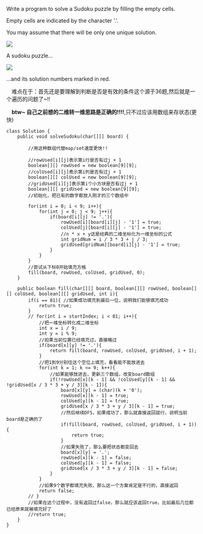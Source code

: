 Write a program to solve a Sudoku puzzle by filling the empty cells.

Empty cells are indicated by the character '.'.

You may assume that there will be only one unique solution.

![](https://upload.wikimedia.org/wikipedia/commons/thumb/f/ff/Sudoku-by-L2G-20050714.svg/250px-Sudoku-by-L2G-20050714.svg.png)

A sudoku puzzle...

![](https://upload.wikimedia.org/wikipedia/commons/thumb/3/31/Sudoku-by-L2G-20050714_solution.svg/250px-Sudoku-by-L2G-20050714_solution.svg.png)

...and its solution numbers marked in red.

&emsp;难点在于：首先还是要理解到判断是否是有效的条件这个源于36题,然后就是一个遍历的问题了~!!

&emsp;**btw~ 自己之前想的二维转一维思路是正确的!!!!**,只不过应该用数组来存状态(更快)


```
class Solution {
    public void solveSudoku(char[][] board) {
        
        //用这种数组代替map/set速度更快!!
        
        //rowUsed[i][j]表示第i行是否有过j + 1
        boolean[][] rowUsed = new boolean[9][9];
        //colUsed[i][j]表示第i列是否有过j + 1
        boolean[][] colUsed = new boolean[9][9];
        //gridUsed[i][j]表示第i个小方块是否有过j + 1
        boolean[][] gridUsed = new boolean[9][9];
        //初始化，把已有的数字都放入刚才的三个数组中
        
        for(int i = 0; i < 9; i++){
            for(int j = 0; j < 9; j++){
                if(board[i][j] != '.'){
                    rowUsed[i][board[i][j] - '1'] = true;
                    colUsed[j][board[i][j] - '1'] = true;
                    //n * x + y这是经典的二维坐标化为一维坐标的公式
                    int gridNum = i / 3 * 3 + j / 3;
                    gridUsed[gridNum][board[i][j] - '1'] = true;
                }
            }
        }
        //尝试从下标0开始填充方格
        fill(board, rowUsed, colUsed, gridUsed, 0);
    }
    
    public boolean fill(char[][] board, boolean[][] rowUsed, boolean[][] colUsed, boolean[][] gridUsed, int i){
        if(i == 81){ //如果成功填充到最后一位，说明我们能够填充成功
            return true;
        }
        // for(int i = startIndex; i < 81; i++){
            //把一维坐标转化成二维坐标
            int x = i / 9;
            int y = i % 9;
            //如果当前位置已经填充过，直接略过
            if(board[x][y] != '.'){
                return fill(board, rowUsed, colUsed, gridUsed, i + 1);
            }
            //把1到9分别往这个空位上填充，看看能不能放进去
            for(int k = 1; k <= 9; k++){
                //如果能够放进去，更新三个数组，改变board数组
                if(!rowUsed[x][k - 1] && !colUsed[y][k - 1] && !gridUsed[x / 3 * 3 + y / 3][k - 1]){
                    board[x][y] = (char)(k + '0');
                    rowUsed[x][k - 1] = true;
                    colUsed[y][k - 1] = true;
                    gridUsed[x / 3 * 3 + y / 3][k - 1] = true;
                    //然后继续DFS，如果成功了，那么就直接返回就行，说明当前board是正确的了
                    if(fill(board, rowUsed, colUsed, gridUsed, i + 1)){
                        return true;
                    }
                    //如果失败了，那么要把状态都变回去
                    board[x][y] = '.';
                    rowUsed[x][k - 1] = false;
                    colUsed[y][k - 1] = false;
                    gridUsed[x / 3 * 3 + y / 3][k - 1] = false;
                }
            }
            //如果9个数字都填充失败，那么这一个方案肯定是不行的，直接返回
            return false;
        // }
        //如果在这个过程中，没有返回过false，那么就应该返回true，比如最后几位都已经原来就被填充好了
        //return true;
    }
}
```

